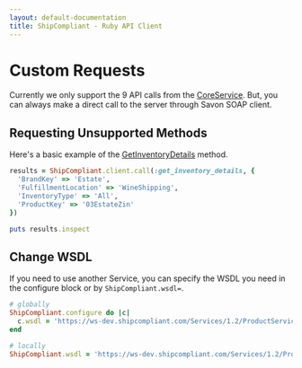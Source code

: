 ```yaml
---
layout: default-documentation
title: ShipCompliant - Ruby API Client
---
```


# Custom Requests

Currently we only support the 9 API calls from the
[CoreService][call_service_api]. But, you can always make a direct call to the
server through Savon SOAP client.

## Requesting Unsupported Methods

Here's a basic example of the [GetInventoryDetails][get_inventory_details] method.

```ruby
results = ShipCompliant.client.call(:get_inventory_details, {
  'BrandKey' => 'Estate',
  'FulfillmentLocation' => 'WineShipping',
  'InventoryType' => 'All',
  'ProductKey' => '03EstateZin'
})

puts results.inspect
```

## Change WSDL

If you need to use another Service, you can specify the WSDL you need
in the configure block or by `ShipCompliant.wsdl=`.

```ruby
# globally
ShipCompliant.configure do |c|
  c.wsdl = 'https://ws-dev.shipcompliant.com/Services/1.2/ProductService.asmx?WSDL'
end

# locally
ShipCompliant.wsdl = 'https://ws-dev.shipcompliant.com/Services/1.2/ProductService.asmx?WSDL'
```

[call_service_api]: https://shipcompliant.desk.com/customer/portal/articles/1451976-api-coreservice-v1-2?b_id=2759
[get_inventory_details]: https://shipcompliant.desk.com/customer/portal/articles/1455805-api-getinventorydetails-?b_id=2759
